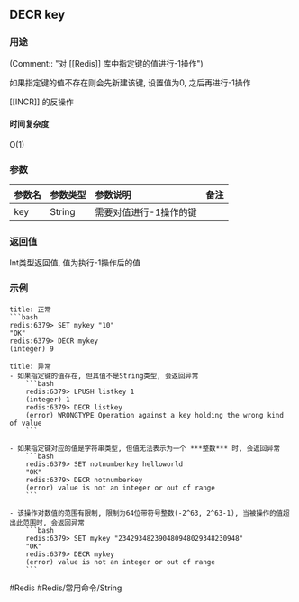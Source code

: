 ## DECR key

### 用途
(Comment:: "对 [[Redis]] 库中指定键的值进行-1操作")

如果指定键的值不存在则会先新建该键, 设置值为0, 之后再进行-1操作

[[INCR]] 的反操作

#### 时间复杂度
O(1)

### 参数
|参数名|参数类型|参数说明|备注|
|:-|:-|:-|:-|
|key|String|需要对值进行-1操作的键||

### 返回值
Int类型返回值, 值为执行-1操作后的值

### 示例
```ad-info
title: 正常
```bash
redis:6379> SET mykey "10"
"OK"
redis:6379> DECR mykey
(integer) 9
```

```ad-danger
title: 异常
- 如果指定键的值存在, 但其值不是String类型, 会返回异常
	```bash
	redis:6379> LPUSH listkey 1
	(integer) 1
	redis:6379> DECR listkey
	(error) WRONGTYPE Operation against a key holding the wrong kind of value
	```

- 如果指定键对应的值是字符串类型, 但值无法表示为一个 ***整数*** 时, 会返回异常
	```bash
	redis:6379> SET notnumberkey helloworld
	"OK"
	redis:6379> DECR notnumberkey
	(error) value is not an integer or out of range
	```

- 该操作对数值的范围有限制, 限制为64位带符号整数(-2^63, 2^63-1), 当被操作的值超出此范围时, 会返回异常
	```bash
	redis:6379> SET mykey "234293482390480948029348230948"
	"OK"
	redis:6379> DECR mykey
	(error) value is not an integer or out of range
	```
```

#Redis #Redis/常用命令/String